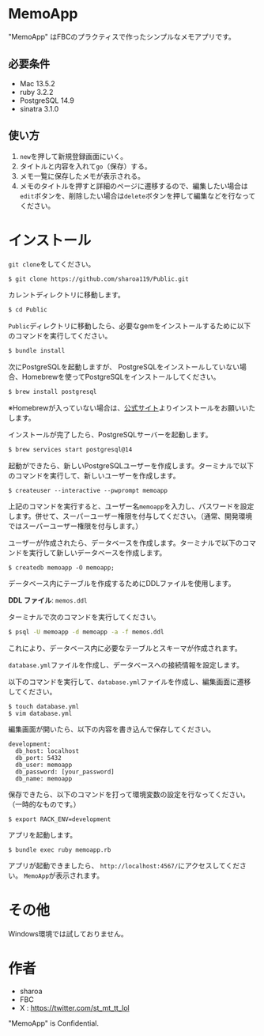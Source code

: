 # MemoApp
 "MemoApp" はFBCのプラクティスで作ったシンプルなメモアプリです。
 
## 必要条件
* Mac 13.5.2
* ruby 3.2.2
* PostgreSQL 14.9
* sinatra 3.1.0

## 使い方
1. `new`を押して新規登録画面にいく。
1. タイトルと内容を入れて`go`（保存）する。
1. メモ一覧に保存したメモが表示される。
1. メモのタイトルを押すと詳細のページに遷移するので、編集したい場合は`edit`ボタンを、削除したい場合は`delete`ボタンを押して編集などを行なってください。

# インストール
`git clone`をしてください。
```bash
$ git clone https://github.com/sharoa119/Public.git
```

カレントディレクトリに移動します。
```bash
$ cd Public
```

`Public`ディレクトリに移動したら、必要なgemをインストールするために以下のコマンドを実行してください。
```bash
$ bundle install
```

次にPostgreSQLを起動しますが、
PostgreSQLをインストールしていない場合、Homebrewを使ってPostgreSQLをインストールしてください。
```bash
$ brew install postgresql
```
※Homebrewが入っていない場合は、[公式サイト](https://brew.sh/ja/)よりインストールをお願いいたします。

インストールが完了したら、PostgreSQLサーバーを起動します。
```bash
$ brew services start postgresql@14
```

起動ができたら、新しいPostgreSQLユーザーを作成します。ターミナルで以下のコマンドを実行して、新しいユーザーを作成します。
```
$ createuser --interactive --pwprompt memoapp
```
上記のコマンドを実行すると、ユーザー名`memoapp`を入力し、パスワードを設定します。併せて、スーパーユーザー権限を付与してください。（通常、開発環境ではスーパーユーザー権限を付与します。）

ユーザーが作成されたら、データベースを作成します。ターミナルで以下のコマンドを実行して新しいデータベースを作成します。
```
$ createdb memoapp -O memoapp;
```

データベース内にテーブルを作成するためにDDLファイルを使用します。

**DDL ファイル**: `memos.ddl`

ターミナルで次のコマンドを実行してください。
```bash
$ psql -U memoapp -d memoapp -a -f memos.ddl
```
これにより、データベース内に必要なテーブルとスキーマが作成されます。

`database.yml`ファイルを作成し、データベースへの接続情報を設定します。

以下のコマンドを実行して、`database.yml`ファイルを作成し、編集画面に遷移してください。
```
$ touch database.yml
$ vim database.yml
```

編集画面が開いたら、以下の内容を書き込んで保存してください。
```
development:
  db_host: localhost
  db_port: 5432
  db_user: memoapp
  db_password: [your_password]
  db_name: memoapp
```

保存できたら、以下のコマンドを打って環境変数の設定を行なってください。（一時的なものです。）
```
$ export RACK_ENV=development
```

アプリを起動します。
```
$ bundle exec ruby memoapp.rb
```
アプリが起動できましたら、 `http://localhost:4567/`にアクセスしてください。
`MemoApp`が表示されます。 

# その他
 
Windows環境では試しておりません。
 
# 作者

* sharoa
* FBC
* X : https://twitter.com/st_mt_tt_lol
 
 
"MemoApp" is Confidential.
